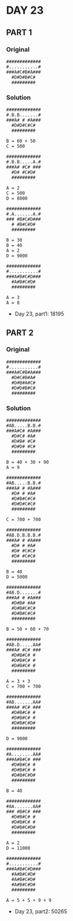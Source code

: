 # DAY 23

## PART 1

### Original

```
#############
#...........#
###A#C#B#A###
  #D#D#B#C#
  #########
```

### Solution

```
#############
#.B.B.......#
###A# # #A###
  #D#D#C#C#
  #########

B = 60 + 50
C = 500
```

```
#############
#.B.B.....A.#
###A# #C# ###
  #D# #C#D#
  #########

A = 2
C = 500
D = 8000
```

```
#############
#.A.......A.#
### #B#C#D###
  # #B#C#D#
  #########

B = 30
B = 40
A = 2
D = 9000
```

```
#############
#...........#
###A#B#C#D###
  #A#B#C#D#
  #########

A = 3
A = 8
```

* Day 23, part1: 18195


## PART 2

### Original

```
#############
#...........#
###A#C#B#A###
  #D#C#B#A#
  #D#B#A#C#
  #D#D#B#C#
  #########
```

### Solution

```
#############
#AB.....B.B.#
###A#C# #A###
  #D#C# #A#
  #D#B# #C#
  #D#D# #C#
  #########

B = 40 + 30 + 90
A = 9
```

```
#############
#AB.....B.B.#
###A# # #A###
  #D# # #A#
  #D#B#C#C#
  #D#D#C#C#
  #########

C = 700 + 700
```

```
#############
#AB.D.B.B.B.#
###A# # #A###
  #D# # #A#
  #D# #C#C#
  #D# #C#C#
  #########

B = 40
D = 5000
```

```
#############
#AB.D.......#
###A# # #A###
  #D#B# #A#
  #D#B#C#C#
  #D#B#C#C#
  #########

B = 50 + 60 + 70
```

```
#############
#AB.D.....AA#
###A# #C# ###
  #D#B#C# #
  #D#B#C# #
  #D#B#C# #
  #########

A = 3 + 3
C = 700 + 700
```

```
#############
#AB.......AA#
###A# #C# ###
  #D#B#C# #
  #D#B#C# #
  #D#B#C#D#
  #########

D = 9000
```

```
#############
#A........AA#
###A#B#C# ###
  #D#B#C# #
  #D#B#C# #
  #D#B#C#D#
  #########

B = 40
```

```
#############
#AA.......AA#
### #B#C# ###
  #D#B#C# #
  #D#B#C# #
  #D#B#C#D#
  #########

A = 2
D = 11000
```

```
#############
#...........#
###A#B#C#D###
  #A#B#C#D#
  #A#B#C#D#
  #A#B#C#D#
  #########

A = 5 + 5 + 9 + 9
```

* Day 23, part2: 50265
